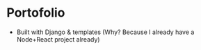 # Portofolio 

- Built with Django & templates (Why? Because I already have a Node+React project already)


